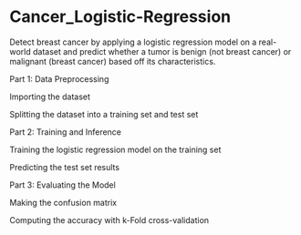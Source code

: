 # Cancer_Logistic-Regression
Detect breast cancer by applying a logistic regression model on a real-world dataset and predict whether a tumor is benign (not breast cancer) or malignant (breast cancer) based off its characteristics.

Part 1: Data Preprocessing

Importing the dataset

Splitting the dataset into a training set and test set

Part 2: Training and Inference

Training the logistic regression model on the training set

Predicting the test set results

Part 3: Evaluating the Model

Making the confusion matrix

Computing the accuracy with k-Fold cross-validation
